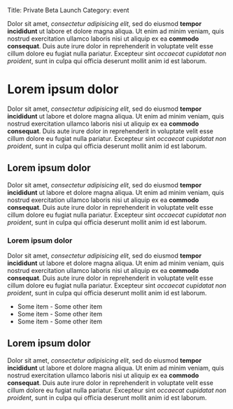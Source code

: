 Title: Private Beta Launch
Category: event

Dolor sit amet, _consectetur adipisicing elit_, sed do eiusmod **tempor incididunt** ut labore et dolore magna aliqua. Ut enim ad minim veniam, quis nostrud exercitation ullamco laboris nisi ut aliquip ex ea **commodo consequat**. Duis aute irure dolor in reprehenderit in voluptate velit esse cillum dolore eu fugiat nulla pariatur. Excepteur sint _occaecat cupidatat non proident_, sunt in culpa qui officia deserunt mollit anim id est laborum.

# Lorem ipsum dolor
Dolor sit amet, _consectetur adipisicing elit_, sed do eiusmod **tempor incididunt** ut labore et dolore magna aliqua. Ut enim ad minim veniam, quis nostrud exercitation ullamco laboris nisi ut aliquip ex ea **commodo consequat**. Duis aute irure dolor in reprehenderit in voluptate velit esse cillum dolore eu fugiat nulla pariatur. Excepteur sint _occaecat cupidatat non proident_, sunt in culpa qui officia deserunt mollit anim id est laborum.

## Lorem ipsum dolor
Dolor sit amet, _consectetur adipisicing elit_, sed do eiusmod **tempor incididunt** ut labore et dolore magna aliqua. Ut enim ad minim veniam, quis nostrud exercitation ullamco laboris nisi ut aliquip ex ea **commodo consequat**. Duis aute irure dolor in reprehenderit in voluptate velit esse cillum dolore eu fugiat nulla pariatur. Excepteur sint _occaecat cupidatat non proident_, sunt in culpa qui officia deserunt mollit anim id est laborum.

### Lorem ipsum dolor
Dolor sit amet, _consectetur adipisicing elit_, sed do eiusmod **tempor incididunt** ut labore et dolore magna aliqua. Ut enim ad minim veniam, quis nostrud exercitation ullamco laboris nisi ut aliquip ex ea **commodo consequat**. Duis aute irure dolor in reprehenderit in voluptate velit esse cillum dolore eu fugiat nulla pariatur. Excepteur sint _occaecat cupidatat non proident_, sunt in culpa qui officia deserunt mollit anim id est laborum.

- Some item - Some other item
- Some item - Some other item
- Some item - Some other item

## Lorem ipsum dolor
Dolor sit amet, _consectetur adipisicing elit_, sed do eiusmod **tempor incididunt** ut labore et dolore magna aliqua. Ut enim ad minim veniam, quis nostrud exercitation ullamco laboris nisi ut aliquip ex ea **commodo consequat**. Duis aute irure dolor in reprehenderit in voluptate velit esse cillum dolore eu fugiat nulla pariatur. Excepteur sint _occaecat cupidatat non proident_, sunt in culpa qui officia deserunt mollit anim id est laborum.

